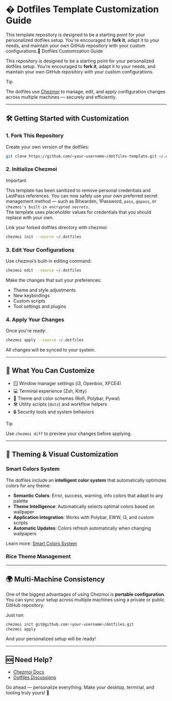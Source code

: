 # � Dotfiles Template Customization Guide

This template repository is designed to be a starting point for your personalized dotfiles setup. You're encouraged to **fork it**, adapt it to your needs, and maintain your own GitHub repository with your custom configurations.🎨 Dotfiles Customization Guide

This repository is designed to be a starting point for your personalized dotfiles setup. You’re encouraged to **fork it**, adapt it to your needs, and maintain your own GitHub repository with your custom configurations.

> [!TIP]
> The dotfiles use [Chezmoi](https://www.chezmoi.io/) to manage, edit, and apply configuration changes across multiple machines — securely and efficiently.

---

## 🛠️ Getting Started with Customization

### 1. Fork This Repository

Create your own version of the dotfiles:

```sh
git clone https://github.com/<your-username>/dotfiles-template.git ~/.dotfiles
```

### 2. Initialize Chezmoi

> [!IMPORTANT]
> This template has been sanitized to remove personal credentials and LastPass references. You can now safely use your own preferred secret management method — such as Bitwarden, 1Password, `pass`, `gopass`, or `chezmoi's built-in encrypted secrets`.  
> The template uses placeholder values for credentials that you should replace with your own.

Link your forked dotfiles directory with chezmoi:

```sh
chezmoi init --source ~/.dotfiles
```

### 3. Edit Your Configurations

Use chezmoi’s built-in editing command:

```sh
chezmoi edit --source ~/.dotfiles
```

Make the changes that suit your preferences:

- Theme and style adjustments
- New keybindings
- Custom scripts
- Tool settings and plugins

### 4. Apply Your Changes

Once you're ready:

```sh
chezmoi apply --source ~/.dotfiles
```

All changes will be synced to your system.

---

## 📁 What You Can Customize

- 🪟 Window manager settings (i3, Openbox, XFCE4)
- 💻 Terminal experience (Zsh, Kitty)
- 🎨 Theme and color schemes (Rofi, Polybar, Pywal)
- 🛠️ Utility scripts (`dots`) and workflow helpers
- 🔒 Security tools and system behaviors

> [!TIP]
> Use `chezmoi diff` to preview your changes before applying.

---

## 🎨 Theming & Visual Customization

### Smart Colors System

The dotfiles include an **intelligent color system** that automatically optimizes colors for any theme:

- **Semantic Colors**: Error, success, warning, info colors that adapt to any palette
- **Theme Intelligence**: Automatically selects optimal colors based on wallpaper
- **Application Integration**: Works with Polybar, EWW, i3, and custom scripts
- **Automatic Updates**: Colors refresh automatically when changing wallpapers

Learn more: [Smart Colors System](Smart-Colors-System)

### Rice Theme Management

---

## 🌍 Multi-Machine Consistency

One of the biggest advantages of using Chezmoi is **portable configuration**. You can sync your setup across multiple machines using a private or public GitHub repository.

Just run:

```sh
chezmoi init git@github.com:<your-username>/dotfiles.git
chezmoi apply
```

And your personalized setup will be ready!

---

## 🆘 Need Help?

- [Chezmoi Docs](https://www.chezmoi.io/docs/)
- [Dotfiles Discussions](https://github.com/ulises-jeremias/dotfiles/discussions)

Go ahead — personalize everything. Make your desktop, terminal, and tooling truly yours! 🚀
